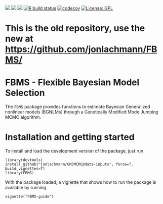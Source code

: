 [![](https://img.shields.io/badge/lifecycle-experimental-orange.svg)](https://lifecycle.r-lib.org/articles/stages.html#experimental)
[![](https://img.shields.io/github/last-commit/jonlachmann/GMJMCMC.svg)](https://github.com/jonlachmann/GMJMCMC/commits/data-inputs)
[![](https://img.shields.io/github/languages/code-size/jonlachmann/GMJMCMC.svg)](https://github.com/jonlachmann/GMJMCMC)
[![R build status](https://github.com/jonlachmann/GMJMCMC/workflows/R-CMD-check/badge.svg)](https://github.com/jonlachmann/GMJMCMC/actions)
[![codecov](https://codecov.io/gh/jonlachmann/GMJMCMC/branch/data-inputs/graph/badge.svg)](https://codecov.io/gh/jonlachmann/GMJMCMC)
[![License: GPL](https://img.shields.io/badge/license-GPL-blue.svg)](https://cran.r-project.org/web/licenses/GPL)

# This is the old repository, use the new at https://github.com/jonlachmann/FBMS/

# FBMS - Flexible Bayesian Model Selection

The `FBMS` package provides functions to estimate Bayesian Generalized nonlinear models (BGNLMs) through a Genetically Modified Mode Jumping MCMC algorithm.

# Installation and getting started
To install and load the development version of the package, just run
```
library(devtools)
install_github("jonlachmann/GMJMCMC@data-inputs", force=T, build_vignettes=T)
library(FBMS)
```
With the package loaded, a vignette that shows how to run the package is available by running
```
vignette("FBMS-guide")
```

